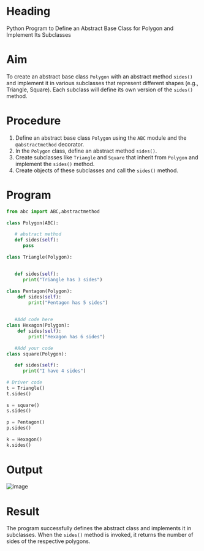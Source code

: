# Heading
Python Program to Define an Abstract Base Class for Polygon and Implement Its Subclasses

# Aim
To create an abstract base class `Polygon` with an abstract method `sides()` and implement it in various subclasses that represent different shapes (e.g., Triangle, Square). Each subclass will define its own version of the `sides()` method.

# Procedure
1. Define an abstract base class `Polygon` using the `ABC` module and the `@abstractmethod` decorator.
2. In the `Polygon` class, define an abstract method `sides()`.
3. Create subclasses like `Triangle` and `Square` that inherit from `Polygon` and implement the `sides()` method.
4. Create objects of these subclasses and call the `sides()` method.
# Program
```python
from abc import ABC,abstractmethod
  
class Polygon(ABC):   
  
   # abstract method   
   def sides(self):   
      pass  
  
class Triangle(Polygon):   
  
     
   def sides(self):   
      print("Triangle has 3 sides")   
  
class Pentagon(Polygon): 
    def sides(self):
        print("Pentagon has 5 sides")
  
     
   #Add code here
class Hexagon(Polygon): 
    def sides(self):
        print("Hexagon has 6 sides")
  
   #Add your code
class square(Polygon):   
  
   def sides(self):   
      print("I have 4 sides")   
  
# Driver code   
t = Triangle() 
t.sides()
  
s = square()   
s.sides()
  
p = Pentagon()   
p.sides() 
  
k = Hexagon()   
k.sides()
```

# Output

![image](https://github.com/user-attachments/assets/e9341ea0-6d0a-4da5-81e1-cc610f5d08d8)

# Result
The program successfully defines the abstract class and implements it in subclasses. When the `sides()` method is invoked, it returns the number of sides of the respective polygons.

